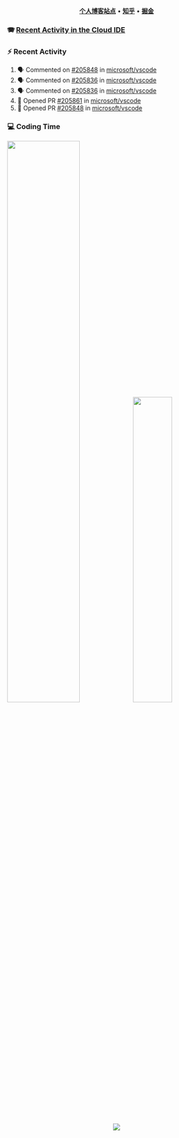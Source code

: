 <p align="center">
    <b><a href="https://yiliang.site">个人博客站点</a></b>
    •
    <b><a href="https://www.zhihu.com/people/Mrz2J">知乎</a></b>
    •
    <b><a href="https://juejin.im/user/2629687542813016">掘金</a></b>
</p>

### :accordion: [Recent Activity in the Cloud IDE](https://github.com/cloud-webide/.github)

### :zap: Recent Activity

<!--START_SECTION:activity-->

1. 🗣 Commented on [#205848](https://github.com/microsoft/vscode/pull/205848#issuecomment-1956940390) in [microsoft/vscode](https://github.com/microsoft/vscode)
2. 🗣 Commented on [#205836](https://github.com/microsoft/vscode/issues/205836#issuecomment-1956514750) in [microsoft/vscode](https://github.com/microsoft/vscode)
3. 🗣 Commented on [#205836](https://github.com/microsoft/vscode/issues/205836#issuecomment-1956510826) in [microsoft/vscode](https://github.com/microsoft/vscode)
4. 💪 Opened PR [#205861](https://github.com/microsoft/vscode/pull/205861) in [microsoft/vscode](https://github.com/microsoft/vscode)
5. 💪 Opened PR [#205848](https://github.com/microsoft/vscode/pull/205848) in [microsoft/vscode](https://github.com/microsoft/vscode)

<!--END_SECTION:activity-->

### 💻 Coding Time

<img align="" width="57.5%" src="https://github-readme-stats.vercel.app/api?username=yiliang114&hide_title=true&hide_border=true&show_icons=true&include_all_commits=true&line_height=21&theme=vue-dark&border_radius=0" /><img align="" width="42.4%" src="https://github-readme-stats.vercel.app/api/top-langs/?username=yiliang114&hide_title=true&hide_border=true&layout=compact&theme=vue-dark&border_radius=0" />

<div align="center">
    <img src="https://github-readme-streak-stats.herokuapp.com/?user=yiliang114" />
</div>
